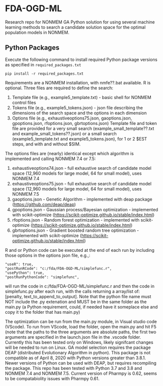 # FDA-OGD-ML
Research repo for NONMEM GA 
Python solution for using several machine learning methods to search a candidate solution space for the optimal population models in NONMEM. 

## Python Packages

Execute the following command to install required Python package versions as specified in `required_packages.txt`

```
pip install -r required_packages.txt
```

Requirements are a NONMEM installation, with nmfe??.bat available. R is optional.
Three files are required to define the search:
1. Template file (e.g., example5_template.txt) - basic shell for NONMEM control files
2. Tokens file (e.g., example5_tokens.json) - json file describing the dimensions of the search space and the options in each dimension
3. Options file (e.g., exhaustiveoptions75.json, gaoptions.json, gpoptions.json, rfoptions.json, gbrtoptions.json)
Template file and token file are provided for a very small search (example_small_template??.txt and example_small_tokens??.json) or a small search (example5_template.txt and example5_tokens.json), for 1 or 2 $EST steps, and with and without $SIM.

 The options files are (nearly) identical except which algorithm is implemented and calling NONMEM 7.4 or 7.5:
 1. exhaustiveoptions74.json - full exhaustive search of candidate model space (12,960 models for large model, 64 for small model), uses NONMEM 7.4
 2. exhaustiveoptions75.json - full exhaustive search of candidate model space (12,960 models for large model, 64 for small model), uses NONMEM 7.5
 3. gaoptions.json - Genetic Algorithm - implemented with deap package (https://github.com/deap/deap)
 4. gpoptions.json - Gaussian process/Bayesian optimization - implemented with scikit-optimize (https://scikit-optimize.github.io/stable/index.html)
 5. rfoptions.json - Random forest optimization - implemented with scikit-optimize (https://scikit-optimize.github.io/stable/index.html)
 6. gbrtoptions.json - Gradient boosted random tree optimization - implemented with scikit-optimize (https://scikit-optimize.github.io/stable/index.html)

R and or Python code can be executed at the end of each run by including those options in the options json file, e.g.,:

	"useR": true,  
	"postRunRCode": "c:/fda/FDA-OGD-ML/simplefunc.r",  
	"usePython": true,  
	"postRunPythonCode": "simplefunc", 
 will run the code in c:/fda/FDA-OGD-ML/simplefunc.r and then the code in simplefunc.py after each run, with the calls returning a array/list of:
 [penalty, text_to_append_to_output]. Note that the python file name must NOT include the .py extenation and MUST be in the same folder as the main.py (a Python requirement, could, if needed have it someplace else and copy it to the folder that has main.py)
 
 The optimization can be run from the main.py module, in Visual studio code (VScode). To run from VScode, load the folder, open the main.py and hit F5 (note that the paths to the three arguments
 are absolute paths, the first two arguments are specified in the launch.json file in the .vscode folder. Currently this has been tested only on Windows, likely signifcant changes will be needed to run on Linux.
GA model selection requires the package DEAP (distributed Evolutionary Algorithm in python). This package is not compatible as of April 8, 2020 with Python versions greater than 3.8.1. Newer versions of Python can be used with DEAP, but requires recompiling the package. This repo has been tested with Python 3.7 and 3.8 and NONMEM 7.4 and NONMEM 7.5. Current version of Pharmpy is 0.62, seems to be compatabiolity issues with Pharmpy  0.61.
 
